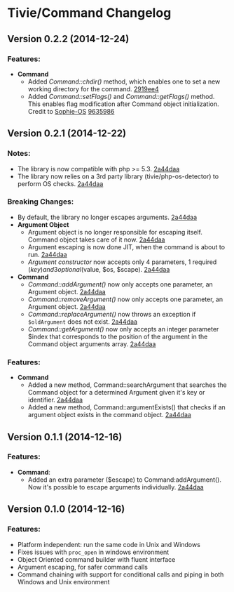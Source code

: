 Tivie/Command Changelog
=======================

## Version 0.2.2 (2014-12-24)

### Features:
  - **Command**
    - Added *Command::chdir()* method, which enables one to set a new working directory for the command. [2919ee4](https://github.com/tivie/command/commit/2919ee432dc00520d10f4ff095d843057b5f742a)
    - Added *Command::setFlags()* and *Command::getFlags()* method. This enables flag modification after Command object initialization. Credit to [Sophie-OS](https://github.com/Sophie-OS) [9635986](https://github.com/tivie/command/commit/9635986b79a64bb2abc12380bb8e0f21bb02bac0)


## Version 0.2.1 (2014-12-22)

### Notes:
  - The library is now compatible with php >= 5.3. [2a44daa](https://github.com/tivie/command/commit/2a44daa7028db165bb30a77efa5be6be7a3beddd)
  - The library now relies on a 3rd party library (tivie/php-os-detector) to perform OS checks. [2a44daa](https://github.com/tivie/command/commit/2a44daa7028db165bb30a77efa5be6be7a3beddd)
  
### Breaking Changes:
  - By default, the library no longer escapes arguments. [2a44daa](https://github.com/tivie/command/commit/2a44daa7028db165bb30a77efa5be6be7a3beddd)
  - **Argument Object**
    - Argument object is no longer responsible for escaping itself. Command object takes care of it now. [2a44daa](https://github.com/tivie/command/commit/2a44daa7028db165bb30a77efa5be6be7a3beddd)
    - Argument escaping is now done JIT, when the command is about to run. [2a44daa](https://github.com/tivie/command/commit/2a44daa7028db165bb30a77efa5be6be7a3beddd)
    - *Argument constructor* now accepts only 4 parameters, 1 required ($key) and 3 optional ($value, $os, $scape). [2a44daa](https://github.com/tivie/command/commit/2a44daa7028db165bb30a77efa5be6be7a3beddd)
  - **Command**
    - *Command::addArgument()* now only accepts one parameter, an Argument object. [2a44daa](https://github.com/tivie/command/commit/2a44daa7028db165bb30a77efa5be6be7a3beddd)
	- *Command::removeArgument()* now only accepts one parameter, an Argument object. [2a44daa](https://github.com/tivie/command/commit/2a44daa7028db165bb30a77efa5be6be7a3beddd)
	- *Command::replaceArgument()* now throws an exception if `$oldArgument` does not exist. [2a44daa](https://github.com/tivie/command/commit/2a44daa7028db165bb30a77efa5be6be7a3beddd)
	- *Command::getArgument()* now only accepts an integer parameter $index that corresponds to the position of the argument in the Command object arguments array. [2a44daa](https://github.com/tivie/command/commit/2a44daa7028db165bb30a77efa5be6be7a3beddd)

### Features:
  - **Command**
    - Added a new method, Command::searchArgument that searches the Command object for a determined Argument given it's key or identifier. [2a44daa](https://github.com/tivie/command/commit/2a44daa7028db165bb30a77efa5be6be7a3beddd)
    - Added a new method, Command::argumentExists() that checks if an argument object exists in the command object. [2a44daa](https://github.com/tivie/command/commit/2a44daa7028db165bb30a77efa5be6be7a3beddd)


## Version 0.1.1 (2014-12-16)

### Features:
  - **Command**:
    - Added an extra parameter ($escape) to Command:addArgument(). Now it's possible to escape arguments individually. [2a44daa](https://github.com/tivie/command/commit/2a44daa7028db165bb30a77efa5be6be7a3beddd)


## Version 0.1.0 (2014-12-16)

### Features:
  - Platform independent: run the same code in Unix and Windows
  - Fixes issues with `proc_open` in windows environment
  - Object Oriented command builder with fluent interface
  - Argument escaping, for safer command calls
  - Command chaining with support for conditional calls and piping in both Windows and Unix environment
